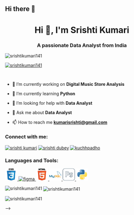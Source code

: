 ## Hi there 👋

<h1 align="center">Hi 👋, I'm Srishti Kumari</h1>
<h3 align="center">A passionate Data Analyst from India</h3>

<p align="left"> <img src="https://komarev.com/ghpvc/?username=srishtikumari141&label=Profile%20views&color=0e75b6&style=flat" alt="srishtikumari141" /> </p>

<p align="left"> <a href="https://github.com/ryo-ma/github-profile-trophy"><img src="https://github-profile-trophy.vercel.app/?username=srishtikumari141" alt="srishtikumari141" /></a> </p>

<p align="left"> <a href="https://twitter.com/" target="blank"><img src="https://img.shields.io/twitter/follow/?logo=twitter&style=for-the-badge" alt="" /></a> </p>

- 🔭 I’m currently working on **Digital Music Store Analysis**

- 🌱 I’m currently learning **Python**

- 🤝 I’m looking for help with **Data Analyst**

- 💬 Ask me about **Data Analyst**

- 📫 How to reach me **kumarisrishti@gmail.com**

<h3 align="left">Connect with me:</h3>
<p align="left">
<a href="https://linkedin.com/in/srishti kumari" target="blank"><img align="center" src="https://raw.githubusercontent.com/rahuldkjain/github-profile-readme-generator/master/src/images/icons/Social/linked-in-alt.svg" alt="srishti kumari" height="30" width="40" /></a>
<a href="https://instagram.com/srishti dubey" target="blank"><img align="center" src="https://raw.githubusercontent.com/rahuldkjain/github-profile-readme-generator/master/src/images/icons/Social/instagram.svg" alt="srishti dubey" height="30" width="40" /></a>
<a href="https://www.youtube.com/c/kuchhpadho" target="blank"><img align="center" src="https://raw.githubusercontent.com/rahuldkjain/github-profile-readme-generator/master/src/images/icons/Social/youtube.svg" alt="kuchhpadho" height="30" width="40" /></a>
</p>

<h3 align="left">Languages and Tools:</h3>
<p align="left"> <a href="https://www.w3schools.com/css/" target="_blank" rel="noreferrer"> <img src="https://raw.githubusercontent.com/devicons/devicon/master/icons/css3/css3-original-wordmark.svg" alt="css3" width="40" height="40"/> </a> <a href="https://www.figma.com/" target="_blank" rel="noreferrer"> <img src="https://www.vectorlogo.zone/logos/figma/figma-icon.svg" alt="figma" width="40" height="40"/> </a> <a href="https://www.w3.org/html/" target="_blank" rel="noreferrer"> <img src="https://raw.githubusercontent.com/devicons/devicon/master/icons/html5/html5-original-wordmark.svg" alt="html5" width="40" height="40"/> </a> <a href="https://www.mysql.com/" target="_blank" rel="noreferrer"> <img src="https://raw.githubusercontent.com/devicons/devicon/master/icons/mysql/mysql-original-wordmark.svg" alt="mysql" width="40" height="40"/> </a> <a href="https://www.photoshop.com/en" target="_blank" rel="noreferrer"> <img src="https://raw.githubusercontent.com/devicons/devicon/master/icons/photoshop/photoshop-line.svg" alt="photoshop" width="40" height="40"/> </a> <a href="https://www.python.org" target="_blank" rel="noreferrer"> <img src="https://raw.githubusercontent.com/devicons/devicon/master/icons/python/python-original.svg" alt="python" width="40" height="40"/> </a> </p>

<p><img align="left" src="https://github-readme-stats.vercel.app/api/top-langs?username=srishtikumari141&show_icons=true&locale=en&layout=compact" alt="srishtikumari141" /></p>

<p>&nbsp;<img align="center" src="https://github-readme-stats.vercel.app/api?username=srishtikumari141&show_icons=true&locale=en" alt="srishtikumari141" /></p>

<p><img align="center" src="https://github-readme-streak-stats.herokuapp.com/?user=srishtikumari141&" alt="srishtikumari141" /></p>

-->
